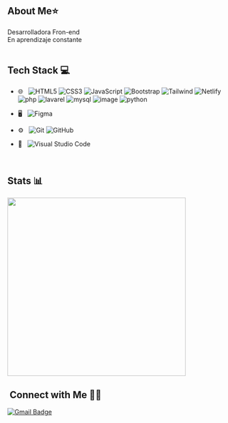 
## About Me⭐️
 Desarrolladora Fron-end <br>
En aprendizaje constante<br> <br>

## Tech Stack :computer:
- 🌐 &nbsp;
  ![HTML5](https://img.shields.io/badge/-HTML5-333333?style=flat&logo=HTML5)
  ![CSS3](https://img.shields.io/badge/-CSS3-333333?style=flat&logo=CSS3&logoColor=1572B6)
  ![JavaScript](https://img.shields.io/badge/-JavaScript-333333?style=flat&logo=javascript)
  ![Bootstrap](https://img.shields.io/badge/-Bootstrap-333333?style=flat&logo=bootstrap&logoColor=563D7C)
 ![Tailwind](https://img.shields.io/badge/-Tailwind-333333?style=flat&logo=tailwind)
![Netlify](https://img.shields.io/badge/-Netlify-333333?style=flat&logo=Netlify)
![php](https://img.shields.io/badge/-php-333333?style=flat&logo=php)
![lavarel](https://img.shields.io/badge/-laravel-333333?style=flat&logo=laravel)
![mysql](https://github.com/user-attachments/assets/c9e5dab0-cf34-4e0d-815b-db89f6eeca3b)
![image](https://github.com/user-attachments/assets/67715c39-6a18-4a8b-8234-2d2d4bd2fbf2)
![python](https://img.shields.io/badge/-Python-333333?style=flat&logo=Python)



- 🖥 &nbsp;
  ![Figma](https://img.shields.io/badge/-Figma-333333?style=flat&logo=Figma)
  
- ⚙️ &nbsp;
  ![Git](https://img.shields.io/badge/-Git-333333?style=flat&logo=git)
  ![GitHub](https://img.shields.io/badge/-GitHub-333333?style=flat&logo=github)

- 🔧 &nbsp;
  ![Visual Studio Code](https://img.shields.io/badge/-Visual%20Studio%20Code-333333?style=flat&logo=visual-studio-code&logoColor=007ACC)

<br/>

## Stats 📊

<img  width="400" src="https://github-readme-stats.vercel.app/api?username=Dani163d&show_icons=true&title_color=fff&icon_color=79ff97&text_color=9f9f9f&bg_color=151515">


## &nbsp;Connect with Me 🤝🏻 
[![Gmail Badge](https://img.shields.io/badge/Gmail-d14836?style=flat-square&logo=Gmail&logoColor=white&link=mailto:dbtjdals1771@ajou.ac.kr)](mailto:danielasilvacastillo163@gmail.com)

<!--
**Dani163d/Dani163d** is a ✨ _special_ ✨ repository because its `README.md` (this file) appears on your GitHub profile.

Here are some ideas to get you started:

- 🔭 I’m currently working on ...
- 🌱 I’m currently learning ...
- 👯 I’m looking to collaborate on ...
- 🤔 I’m looking for help with ...
- 💬 Ask me about ...
- 📫 How to reach me: ...
- 😄 Pronouns: ...
- ⚡ Fun fact: ...
-->
